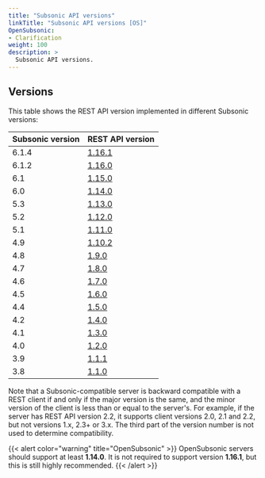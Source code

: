 ```yaml
---
title: "Subsonic API versions"
linkTitle: "Subsonic API versions [OS]"
OpenSubsonic:
- Clarification
weight: 100
description: >
  Subsonic API versions.
---
```


## Versions

This table shows the REST API version implemented in different Subsonic versions:

| Subsonic version | REST API version |
| --- | --- |
| 6.1.4 | [1.16.1](http://subsonic.org/pages/inc/api/schema/subsonic-rest-api-1.16.1.xsd) |
| 6.1.2 | [1.16.0](http://subsonic.org/pages/inc/api/schema/subsonic-rest-api-1.16.0.xsd) |
| 6.1 | [1.15.0](http://subsonic.org/pages/inc/api/schema/subsonic-rest-api-1.15.0.xsd) |
| 6.0 | [1.14.0](http://subsonic.org/pages/inc/api/schema/subsonic-rest-api-1.14.0.xsd) |
| 5.3 | [1.13.0](http://subsonic.org/pages/inc/api/schema/subsonic-rest-api-1.13.0.xsd) |
| 5.2 | [1.12.0](http://subsonic.org/pages/inc/api/schema/subsonic-rest-api-1.12.0.xsd) |
| 5.1 | [1.11.0](http://subsonic.org/pages/inc/api/schema/subsonic-rest-api-1.11.0.xsd) |
| 4.9 | [1.10.2](http://subsonic.org/pages/inc/api/schema/subsonic-rest-api-1.10.2.xsd) |
| 4.8 | [1.9.0](http://subsonic.org/pages/inc/api/schema/subsonic-rest-api-1.9.0.xsd) |
| 4.7 | [1.8.0](http://subsonic.org/pages/inc/api/schema/subsonic-rest-api-1.8.0.xsd) |
| 4.6 | [1.7.0](http://subsonic.org/pages/inc/api/schema/subsonic-rest-api-1.7.0.xsd) |
| 4.5 | [1.6.0](http://subsonic.org/pages/inc/api/schema/subsonic-rest-api-1.6.0.xsd) |
| 4.4 | [1.5.0](http://subsonic.org/pages/inc/api/schema/subsonic-rest-api-1.5.0.xsd) |
| 4.2 | [1.4.0](http://subsonic.org/pages/inc/api/schema/subsonic-rest-api-1.4.0.xsd) |
| 4.1 | [1.3.0](http://subsonic.org/pages/inc/api/schema/subsonic-rest-api-1.3.0.xsd) |
| 4.0 | [1.2.0](http://subsonic.org/pages/inc/api/schema/subsonic-rest-api-1.2.0.xsd) |
| 3.9 | [1.1.1](http://subsonic.org/pages/inc/api/schema/subsonic-rest-api-1.1.1.xsd) |
| 3.8 | [1.1.0](http://subsonic.org/pages/inc/api/schema/subsonic-rest-api-1.1.0.xsd) |

Note that a Subsonic-compatible server is backward compatible with a REST client if and only if the major version is the same, and the minor version of the client is less than or equal to the server's. For example, if the server has REST API version 2.2, it supports client versions 2.0, 2.1 and 2.2, but not versions 1.x, 2.3+ or 3.x. The third part of the version number is not used to determine compatibility.

{{< alert color="warning" title="OpenSubsonic" >}}
OpenSubsonic servers should support at least **1.14.0**. It is not required to support version **1.16.1**, but this is still highly recommended.
{{< /alert >}}
